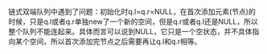 链式双端队列中遇到了问题：初始化时q.l=q.r=NULL，在首次添加元素(节点)的时候，只是q.l或者q.r单独new了一个新的空间，但是q.r或者q.l还是NULL，所以整个队列不能连起来。具体而言可以说到NULL，它只是一个空状态，并不具体指向某个空间，所以首次添加完节点之后需要再让q.l和q.r相等。